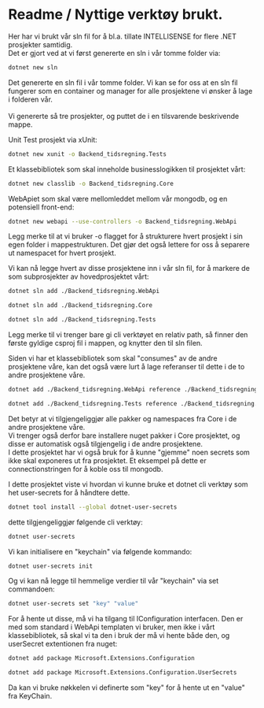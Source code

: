 # Readme / Nyttige verktøy brukt.


Her har vi brukt vår sln fil for å bl.a. tillate INTELLISENSE for flere .NET prosjekter samtidig. <br>
Det er gjort ved at vi først genererte en sln i vår tomme folder via:

```bash
dotnet new sln
```

Det genererte en sln fil i vår tomme folder. Vi kan se for oss at en sln fil fungerer som en container og manager for alle prosjektene vi ønsker å lage i folderen vår. <br>
<br>
Vi genererte så tre prosjekter, og puttet de i en tilsvarende beskrivende mappe.<br>

Unit Test prosjekt via xUnit:

```bash
dotnet new xunit -o Backend_tidsregning.Tests
```

Et klassebibliotek som skal inneholde businesslogikken til prosjektet vårt:

```bash
dotnet new classlib -o Backend_tidsregning.Core
```

WebApiet som skal være mellomleddet mellom vår mongodb, og en potensiell front-end:

```bash
dotnet new webapi --use-controllers -o Backend_tidsregning.WebApi
```

Legg merke til at vi bruker -o flagget for å strukturere hvert prosjekt i sin egen folder i mappestrukturen. Det gjør det også lettere for oss å separere ut namespacet for hvert prosjekt. <br>

Vi kan nå legge hvert av disse prosjektene inn i vår sln fil, for å markere de som subprosjekter av hovedprosjektet vårt:

```bash
dotnet sln add ./Backend_tidsregning.WebApi

dotnet sln add ./Backend_tidsregning.Core

dotnet sln add ./Backend_tidsregning.Tests
```

Legg merke til vi trenger bare gi cli verktøyet en relativ path, så finner den første gyldige csproj fil i mappen, og knytter den til sln filen. 

Siden vi har et klassebibliotek som skal "consumes" av de andre prosjektene våre, kan det også være lurt å lage referanser til dette i de to andre prosjektene våre.

```bash
dotnet add ./Backend_tidsregning.WebApi reference ./Backend_tidsregning.Core

dotnet add ./Backend_tidsregning.Tests reference ./Backend_tidsregning.Core
```

Det betyr at vi tilgjengeliggjør alle pakker og namespaces fra Core i de andre prosjektene våre. 
<br>
Vi trenger også derfor bare installere nuget pakker i Core prosjektet, og disse er automatisk også tilgjengelig i de andre prosjektene. 
<br>
I dette prosjektet har vi også bruk for å kunne "gjemme" noen secrets som ikke skal exponeres ut fra prosjektet. Et eksempel på dette er connectionstringen for å koble oss til mongodb.<br>

I dette prosjektet viste vi hvordan vi kunne bruke et dotnet cli verktøy som het user-secrets for å håndtere dette. <br>

```bash
dotnet tool install --global dotnet-user-secrets
```

dette tilgjengeliggjør følgende cli verktøy:

```bash
dotnet user-secrets
```

Vi kan initialisere en "keychain" via følgende kommando:

```bash
dotnet user-secrets init
```

Og vi kan nå legge til hemmelige verdier til vår "keychain" via set commandoen:


```bash
dotnet user-secrets set "key" "value"
```

For å hente ut disse, må vi ha tilgang til IConfiguration interfacen. Den er med som standard i WebApi templaten vi bruker, men ikke i vårt klassebibliotek, så skal vi ta den i bruk der må vi hente både den, og userSecret extentionen fra nuget:

```bash
dotnet add package Microsoft.Extensions.Configuration

dotnet add package Microsoft.Extensions.Configuration.UserSecrets
```

Da kan vi bruke nøkkelen vi definerte som "key" for å hente ut en "value" fra KeyChain. 

